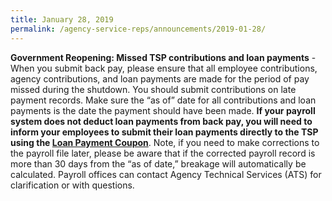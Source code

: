```yaml
---
title: January 28, 2019
permalink: /agency-service-reps/announcements/2019-01-28/
---
```

**Government Reopening: Missed TSP contributions and loan payments** - When you submit back pay, please ensure that all employee contributions, agency contributions, and loan payments are made for the period of pay missed during the shutdown. You should submit contributions on late payment records. Make sure the “as of” date for all contributions and loan payments is the date the payment should have been made. **If your payroll system does not deduct loan payments from back pay, you will need to inform your employees to submit their loan payments directly to the TSP using the [Loan Payment Coupon](/forms/tsp-26/)**. Note, if you need to make corrections to the payroll file later, please be aware that if the corrected payroll record is more than 30 days from the “as of date,” breakage will automatically be calculated. Payroll offices can contact Agency Technical Services (ATS) for clarification or with questions.
